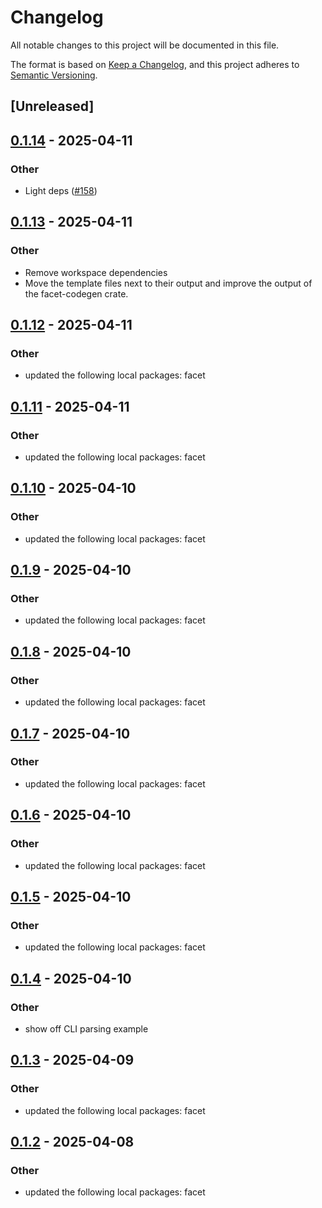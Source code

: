 # Changelog

All notable changes to this project will be documented in this file.

The format is based on [Keep a Changelog](https://keepachangelog.com/en/1.0.0/),
and this project adheres to [Semantic Versioning](https://semver.org/spec/v2.0.0.html).

## [Unreleased]

## [0.1.14](https://github.com/facet-rs/facet/compare/facet-samplelibc-v0.1.13...facet-samplelibc-v0.1.14) - 2025-04-11

### Other

- Light deps ([#158](https://github.com/facet-rs/facet/pull/158))

## [0.1.13](https://github.com/facet-rs/facet/compare/facet-samplelibc-v0.1.12...facet-samplelibc-v0.1.13) - 2025-04-11

### Other

- Remove workspace dependencies
- Move the template files next to their output and improve the output of the facet-codegen crate.

## [0.1.12](https://github.com/facet-rs/facet/compare/facet-samplelibc-v0.1.11...facet-samplelibc-v0.1.12) - 2025-04-11

### Other

- updated the following local packages: facet

## [0.1.11](https://github.com/facet-rs/facet/compare/facet-samplelibc-v0.1.10...facet-samplelibc-v0.1.11) - 2025-04-11

### Other

- updated the following local packages: facet

## [0.1.10](https://github.com/facet-rs/facet/compare/facet-samplelibc-v0.1.9...facet-samplelibc-v0.1.10) - 2025-04-10

### Other

- updated the following local packages: facet

## [0.1.9](https://github.com/facet-rs/facet/compare/facet-samplelibc-v0.1.8...facet-samplelibc-v0.1.9) - 2025-04-10

### Other

- updated the following local packages: facet

## [0.1.8](https://github.com/facet-rs/facet/compare/facet-samplelibc-v0.1.7...facet-samplelibc-v0.1.8) - 2025-04-10

### Other

- updated the following local packages: facet

## [0.1.7](https://github.com/facet-rs/facet/compare/facet-samplelibc-v0.1.6...facet-samplelibc-v0.1.7) - 2025-04-10

### Other

- updated the following local packages: facet

## [0.1.6](https://github.com/facet-rs/facet/compare/facet-samplelibc-v0.1.5...facet-samplelibc-v0.1.6) - 2025-04-10

### Other

- updated the following local packages: facet

## [0.1.5](https://github.com/facet-rs/facet/compare/facet-samplelibc-v0.1.4...facet-samplelibc-v0.1.5) - 2025-04-10

### Other

- updated the following local packages: facet

## [0.1.4](https://github.com/facet-rs/facet/compare/facet-samplelibc-v0.1.3...facet-samplelibc-v0.1.4) - 2025-04-10

### Other

- show off CLI parsing example

## [0.1.3](https://github.com/facet-rs/facet/compare/facet-samplelibc-v0.1.2...facet-samplelibc-v0.1.3) - 2025-04-09

### Other

- updated the following local packages: facet

## [0.1.2](https://github.com/facet-rs/facet/compare/facet-samplelibc-v0.1.1...facet-samplelibc-v0.1.2) - 2025-04-08

### Other

- updated the following local packages: facet
